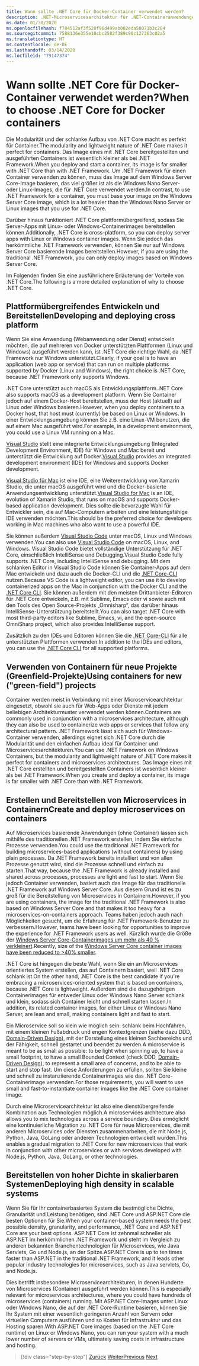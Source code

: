 ```yaml
---
title: Wann sollte .NET Core für Docker-Container verwendet werden?
description: .NET-Microservicesarchitektur für .NET-Containeranwendungen | Wann sollte .NET Core für Docker-Container verwendet werden?
ms.date: 01/30/2020
ms.openlocfilehash: f784512af3f520f96d499ab002eda58071b3c284
ms.sourcegitcommit: 7588136e355e10cbc2582f389c90c127363c02a5
ms.translationtype: HT
ms.contentlocale: de-DE
ms.lasthandoff: 03/14/2020
ms.locfileid: "79147374"
---
```

# <a name="when-to-choose-net-core-for-docker-containers"></a><span data-ttu-id="eec0d-103">Wann sollte .NET Core für Docker-Container verwendet werden?</span><span class="sxs-lookup"><span data-stu-id="eec0d-103">When to choose .NET Core for Docker containers</span></span>

<span data-ttu-id="eec0d-104">Die Modularität und der schlanke Aufbau von .NET Core macht es perfekt für Container.</span><span class="sxs-lookup"><span data-stu-id="eec0d-104">The modularity and lightweight nature of .NET Core makes it perfect for containers.</span></span> <span data-ttu-id="eec0d-105">Das Image eines mit .NET Core bereitgestellten und ausgeführten Containers ist wesentlich kleiner als bei .NET Framework.</span><span class="sxs-lookup"><span data-stu-id="eec0d-105">When you deploy and start a container, its image is far smaller with .NET Core than with .NET Framework.</span></span> <span data-ttu-id="eec0d-106">Um .NET Framework für einen Container verwenden zu können, muss das Image auf dem Windows Server Core-Image basieren, das viel größer ist als die Windows Nano Server- oder Linux-Images, die für .NET Core verwendet werden.</span><span class="sxs-lookup"><span data-stu-id="eec0d-106">In contrast, to use .NET Framework for a container, you must base your image on the Windows Server Core image, which is a lot heavier than the Windows Nano Server or Linux images that you use for .NET Core.</span></span>

<span data-ttu-id="eec0d-107">Darüber hinaus funktioniert .NET Core plattformübergreifend, sodass Sie Server-Apps mit Linux- oder Windows-Containerimages bereitstellen können.</span><span class="sxs-lookup"><span data-stu-id="eec0d-107">Additionally, .NET Core is cross-platform, so you can deploy server apps with Linux or Windows container images.</span></span> <span data-ttu-id="eec0d-108">Wenn Sie jedoch das herkömmliche .NET Framework verwenden, können Sie nur auf Windows Server Core basierende Images bereitstellen.</span><span class="sxs-lookup"><span data-stu-id="eec0d-108">However, if you are using the traditional .NET Framework, you can only deploy images based on Windows Server Core.</span></span>

<span data-ttu-id="eec0d-109">Im Folgenden finden Sie eine ausführlichere Erläuterung der Vorteile von .NET Core.</span><span class="sxs-lookup"><span data-stu-id="eec0d-109">The following is a more detailed explanation of why to choose .NET Core.</span></span>

## <a name="developing-and-deploying-cross-platform"></a><span data-ttu-id="eec0d-110">Plattformübergreifendes Entwickeln und Bereitstellen</span><span class="sxs-lookup"><span data-stu-id="eec0d-110">Developing and deploying cross platform</span></span>

<span data-ttu-id="eec0d-111">Wenn Sie eine Anwendung (Webanwendung oder Dienst) entwickeln möchten, die auf mehreren von Docker unterstützten Plattformen (Linux und Windows) ausgeführt werden kann, ist .NET Core die richtige Wahl, da .NET Framework nur Windows unterstützt.</span><span class="sxs-lookup"><span data-stu-id="eec0d-111">Clearly, if your goal is to have an application (web app or service) that can run on multiple platforms supported by Docker (Linux and Windows), the right choice is .NET Core, because .NET Framework only supports Windows.</span></span>

<span data-ttu-id="eec0d-112">.NET Core unterstützt auch macOS als Entwicklungsplattform.</span><span class="sxs-lookup"><span data-stu-id="eec0d-112">.NET Core also supports macOS as a development platform.</span></span> <span data-ttu-id="eec0d-113">Wenn Sie Container jedoch auf einem Docker-Host bereitstellen, muss der Host (aktuell) auf Linux oder Windows basieren.</span><span class="sxs-lookup"><span data-stu-id="eec0d-113">However, when you deploy containers to a Docker host, that host must (currently) be based on Linux or Windows.</span></span> <span data-ttu-id="eec0d-114">In einer Entwicklungsumgebung können Sie z.B. eine Linux-VM benutzen, die auf einem Mac ausgeführt wird.</span><span class="sxs-lookup"><span data-stu-id="eec0d-114">For example, in a development environment, you could use a Linux VM running on a Mac.</span></span>

<span data-ttu-id="eec0d-115">[Visual Studio](https://www.visualstudio.com/vs/) stellt eine integrierte Entwicklungsumgebung (Integrated Development Environment, IDE) für Windows und Mac bereit und unterstützt die Entwicklung auf Docker.</span><span class="sxs-lookup"><span data-stu-id="eec0d-115">[Visual Studio](https://www.visualstudio.com/vs/) provides an integrated development environment (IDE) for Windows and supports Docker development.</span></span>

<span data-ttu-id="eec0d-116">[Visual Studio für Mac](https://www.visualstudio.com/vs/visual-studio-mac/) ist eine IDE, eine Weiterentwicklung von Xamarin Studio, die unter macOS ausgeführt wird und die Docker-basierte Anwendungsentwicklung unterstützt.</span><span class="sxs-lookup"><span data-stu-id="eec0d-116">[Visual Studio for Mac](https://www.visualstudio.com/vs/visual-studio-mac/) is an IDE, evolution of Xamarin Studio, that runs on macOS and supports Docker-based application development.</span></span> <span data-ttu-id="eec0d-117">Dies sollte die bevorzugte Wahl für Entwickler sein, die auf Mac-Computern arbeiten und eine leistungsfähige IDE verwenden möchten.</span><span class="sxs-lookup"><span data-stu-id="eec0d-117">This should be the preferred choice for developers working in Mac machines who also want to use a powerful IDE.</span></span>

<span data-ttu-id="eec0d-118">Sie können außerdem [Visual Studio Code](https://code.visualstudio.com/) unter macOS, Linux und Windows verwenden.</span><span class="sxs-lookup"><span data-stu-id="eec0d-118">You can also use [Visual Studio Code](https://code.visualstudio.com/) on macOS, Linux, and Windows.</span></span> <span data-ttu-id="eec0d-119">Visual Studio Code bietet vollständige Unterstützung für .NET Core, einschließlich IntelliSense und Debugging.</span><span class="sxs-lookup"><span data-stu-id="eec0d-119">Visual Studio Code fully supports .NET Core, including IntelliSense and debugging.</span></span> <span data-ttu-id="eec0d-120">Mit dem schlanken Editor in Visual Studio Code können Sie Container-Apps auf dem Mac entwickeln und dazu auch die Docker-CLI und die [.NET Core-CLI](../../../core/tools/index.md) nutzen.</span><span class="sxs-lookup"><span data-stu-id="eec0d-120">Because VS Code is a lightweight editor, you can use it to develop containerized apps on the Mac in conjunction with the Docker CLI and the [.NET Core CLI](../../../core/tools/index.md).</span></span> <span data-ttu-id="eec0d-121">Sie können außerdem mit den meisten Drittanbieter-Editoren für .NET Core entwickeln, z.B. mit Sublime, Emacs oder vi sowie auch mit den Tools des Open Source-Projekts „Omnisharp“, das darüber hinaus IntelliSense-Unterstützung bereitstellt.</span><span class="sxs-lookup"><span data-stu-id="eec0d-121">You can also target .NET Core with most third-party editors like Sublime, Emacs, vi, and the open-source OmniSharp project, which also provides IntelliSense support.</span></span>

<span data-ttu-id="eec0d-122">Zusätzlich zu den IDEs und Editoren können Sie die [.NET Core-CLI](../../../core/tools/index.md) für alle unterstützten Plattformen verwenden.</span><span class="sxs-lookup"><span data-stu-id="eec0d-122">In addition to the IDEs and editors, you can use the [.NET Core CLI](../../../core/tools/index.md) for all supported platforms.</span></span>

## <a name="using-containers-for-new-green-field-projects"></a><span data-ttu-id="eec0d-123">Verwenden von Containern für neue Projekte (Greenfield-Projekte)</span><span class="sxs-lookup"><span data-stu-id="eec0d-123">Using containers for new ("green-field") projects</span></span>

<span data-ttu-id="eec0d-124">Container werden meist in Verbindung mit einer Microservicearchitektur eingesetzt, obwohl sie auch für Web-Apps oder Dienste mit jedem beliebigen Architekturmuster verwendet werden können.</span><span class="sxs-lookup"><span data-stu-id="eec0d-124">Containers are commonly used in conjunction with a microservices architecture, although they can also be used to containerize web apps or services that follow any architectural pattern.</span></span> <span data-ttu-id="eec0d-125">.NET Framework lässt sich auch für Windows-Container verwenden, allerdings eignet sich .NET Core durch die Modularität und den einfachen Aufbau ideal für Container und Microservicesarchitekturen.</span><span class="sxs-lookup"><span data-stu-id="eec0d-125">You can use .NET Framework on Windows Containers, but the modularity and lightweight nature of .NET Core makes it perfect for containers and microservices architectures.</span></span> <span data-ttu-id="eec0d-126">Das Image eines mit .NET Core erstellten und bereitgestellten Containers ist wesentlich kleiner als bei .NET Framework.</span><span class="sxs-lookup"><span data-stu-id="eec0d-126">When you create and deploy a container, its image is far smaller with .NET Core than with .NET Framework.</span></span>

## <a name="create-and-deploy-microservices-on-containers"></a><span data-ttu-id="eec0d-127">Erstellen und Bereitstellen von Microservices in Containern</span><span class="sxs-lookup"><span data-stu-id="eec0d-127">Create and deploy microservices on containers</span></span>

<span data-ttu-id="eec0d-128">Auf Microservices basierende Anwendungen (ohne Container) lassen sich mithilfe des traditionellen .NET Framework erstellen, indem Sie einfache Prozesse verwenden.</span><span class="sxs-lookup"><span data-stu-id="eec0d-128">You could use the traditional .NET Framework for building microservices-based applications (without containers) by using plain processes.</span></span> <span data-ttu-id="eec0d-129">Da .NET Framework bereits installiert und von allen Prozesse genutzt wird, sind die Prozesse schnell und einfach zu starten.</span><span class="sxs-lookup"><span data-stu-id="eec0d-129">That way, because the .NET Framework is already installed and shared across processes, processes are light and fast to start.</span></span> <span data-ttu-id="eec0d-130">Wenn Sie jedoch Container verwenden, basiert auch das Image für das traditionelle .NET Framework auf Windows Server Core. Aus diesem Grund ist es zu groß für die Bereitstellung von Microservices in Containern.</span><span class="sxs-lookup"><span data-stu-id="eec0d-130">However, if you are using containers, the image for the traditional .NET Framework is also based on Windows Server Core and that makes it too heavy for a microservices-on-containers approach.</span></span> <span data-ttu-id="eec0d-131">Teams haben jedoch auch nach Möglichkeiten gesucht, um die Erfahrung für .NET Framework-Benutzer zu verbessern.</span><span class="sxs-lookup"><span data-stu-id="eec0d-131">However, teams have been looking for opportunities to improve the experience for .NET Framework users as well.</span></span> <span data-ttu-id="eec0d-132">Kürzlich wurde die Größe der [Windows Server Core-Containerimages um mehr als 40 % verkleinert](https://devblogs.microsoft.com/dotnet/we-made-windows-server-core-container-images-40-smaller).</span><span class="sxs-lookup"><span data-stu-id="eec0d-132">Recently, size of the [Windows Server Core container images have been reduced to >40% smaller](https://devblogs.microsoft.com/dotnet/we-made-windows-server-core-container-images-40-smaller).</span></span>

<span data-ttu-id="eec0d-133">.NET Core ist hingegen die beste Wahl, wenn Sie ein an Microservices orientiertes System erstellen, das auf Containern basiert, weil .NET Core schlank ist.</span><span class="sxs-lookup"><span data-stu-id="eec0d-133">On the other hand, .NET Core is the best candidate if you're embracing a microservices-oriented system that is based on containers, because .NET Core is lightweight.</span></span> <span data-ttu-id="eec0d-134">Außerdem sind die dazugehörigen Containerimages für entweder Linux oder Windows Nano Server schlank und klein, sodass sich Container leicht und schnell starten lassen.</span><span class="sxs-lookup"><span data-stu-id="eec0d-134">In addition, its related container images, for either Linux or Windows Nano Server, are lean and small, making containers light and fast to start.</span></span>

<span data-ttu-id="eec0d-135">Ein Microservice soll so klein wie möglich sein: schlank beim Hochfahren, mit einem kleinen Fußabdruck und engen Kontextgrenzen (siehe dazu DDD, [Domain-Driven Design](https://en.wikipedia.org/wiki/Domain-driven_design)), mit der Darstellung eines kleinen Sachbereichs und der Fähigkeit, schnell gestartet und beendet zu werden.</span><span class="sxs-lookup"><span data-stu-id="eec0d-135">A microservice is meant to be as small as possible: to be light when spinning up, to have a small footprint, to have a small Bounded Context (check DDD, [Domain-Driven Design](https://en.wikipedia.org/wiki/Domain-driven_design)), to represent a small area of concerns, and to be able to start and stop fast.</span></span> <span data-ttu-id="eec0d-136">Um diese Anforderungen zu erfüllen, sollten Sie kleine und schnell zu instanziierende Containerimages wie das .NET Core-Containerimage verwenden.</span><span class="sxs-lookup"><span data-stu-id="eec0d-136">For those requirements, you will want to use small and fast-to-instantiate container images like the .NET Core container image.</span></span>

<span data-ttu-id="eec0d-137">Durch eine Microservicearchitektur ist also eine dienstübergreifende Kombination aus Technologien möglich.</span><span class="sxs-lookup"><span data-stu-id="eec0d-137">A microservices architecture also allows you to mix technologies across a service boundary.</span></span> <span data-ttu-id="eec0d-138">Dies ermöglicht eine kontinuierliche Migration zu .NET Core für neue Microservices, die mit anderen Microservices oder Diensten zusammenarbeiten, die mit Node.js, Python, Java, GoLang oder anderen Technologien entwickelt wurden.</span><span class="sxs-lookup"><span data-stu-id="eec0d-138">This enables a gradual migration to .NET Core for new microservices that work in conjunction with other microservices or with services developed with Node.js, Python, Java, GoLang, or other technologies.</span></span>

## <a name="deploying-high-density-in-scalable-systems"></a><span data-ttu-id="eec0d-139">Bereitstellen von hoher Dichte in skalierbaren Systemen</span><span class="sxs-lookup"><span data-stu-id="eec0d-139">Deploying high density in scalable systems</span></span>

<span data-ttu-id="eec0d-140">Wenn Sie für Ihr containerbasiertes System die bestmögliche Dichte, Granularität und Leistung benötigen, sind .NET Core und ASP.NET Core die besten Optionen für Sie.</span><span class="sxs-lookup"><span data-stu-id="eec0d-140">When your container-based system needs the best possible density, granularity, and performance, .NET Core and ASP.NET Core are your best options.</span></span> <span data-ttu-id="eec0d-141">ASP.NET Core ist zehnmal schneller als ASP.NET im herkömmlichen .NET Framework und steht im Vergleich zu anderen bekannten Branchentechnologien für Microservices, wie Java Servlets, Go und Node.js, an der Spitze.</span><span class="sxs-lookup"><span data-stu-id="eec0d-141">ASP.NET Core is up to ten times faster than ASP.NET in the traditional .NET Framework, and it leads other popular industry technologies for microservices, such as Java servlets, Go, and Node.js.</span></span>

<span data-ttu-id="eec0d-142">Dies betrifft insbesondere Microservicearchitekturen, in denen Hunderte von Microservices (Container) ausgeführt werden können.</span><span class="sxs-lookup"><span data-stu-id="eec0d-142">This is especially relevant for microservices architectures, where you could have hundreds of microservices (containers) running.</span></span> <span data-ttu-id="eec0d-143">Mit ASP.NET Core-Images unter Linux oder Windows Nano, die auf der .NET Core-Runtime basieren, können Sie Ihr System mit einer wesentlich geringeren Anzahl von Servern oder virtuellen Computern ausführen und so Kosten für Infrastruktur und das Hosting sparen.</span><span class="sxs-lookup"><span data-stu-id="eec0d-143">With ASP.NET Core images (based on the .NET Core runtime) on Linux or Windows Nano, you can run your system with a much lower number of servers or VMs, ultimately saving costs in infrastructure and hosting.</span></span>

>[!div class="step-by-step"]
><span data-ttu-id="eec0d-144">[Zurück](general-guidance.md)
>[Weiter](net-framework-container-scenarios.md)</span><span class="sxs-lookup"><span data-stu-id="eec0d-144">[Previous](general-guidance.md)
[Next](net-framework-container-scenarios.md)</span></span>
